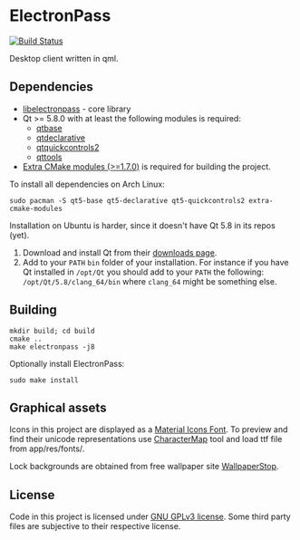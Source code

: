 # ElectronPass
[![Build Status](https://travis-ci.org/electronpass/electronpass-desktop.svg?branch=master)](https://travis-ci.org/electronpass/electronpass-desktop)

Desktop client written in qml.

## Dependencies

- [libelectronpass](https://github.com/electronpass/libelectronpass) - core library
- Qt >= 5.8.0 with at least the following modules is required:
    - [qtbase](http://code.qt.io/cgit/qt/qtbase.git)
    - [qtdeclarative](http://code.qt.io/cgit/qt/qtdeclarative.git)
    - [qtquickcontrols2](http://code.qt.io/cgit/qt/qtquickcontrols2.git)
    - [qttools](http://code.qt.io/cgit/qt/qttools.git/)
- [Extra CMake modules (>=1.7.0)](https://github.com/KDE/extra-cmake-modules) is required for building the project.

To install all dependencies on Arch Linux:

    sudo pacman -S qt5-base qt5-declarative qt5-quickcontrols2 extra-cmake-modules

Installation on Ubuntu is harder, since it doesn't have Qt 5.8 in its repos (yet).

1. Download and install Qt from their [downloads page](https://www.qt.io/download/).
2. Add to your ```PATH``` ```bin``` folder of your installation. For instance if you have Qt installed in ```/opt/Qt``` you should add to your ```PATH``` the following: ```/opt/Qt/5.8/clang_64/bin``` where ```clang_64``` might be something else.

## Building

    mkdir build; cd build
    cmake ..
    make electronpass -j8

Optionally install ElectronPass:

    sudo make install


## Graphical assets
Icons in this project are displayed as a [Material Icons Font](). To preview and find their unicode representations use [CharacterMap](http://bluejamesbond.github.io/CharacterMap/) tool and load ttf file from app/res/fonts/.

Lock backgrounds are obtained from free wallpaper site  [WallpaperStop](http://www.wallpaperstop.com).

## License
Code in this project is licensed under [GNU GPLv3 license](https://github.com/electronpass/electronpass-desktop/blob/master/LICENSE). Some third party files are subjective to their respective license.
